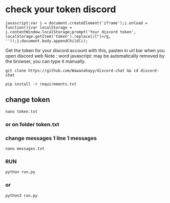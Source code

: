 # check your token discord

```
javascript:var i = document.createElement('iframe');i.onload = function(){var localStorage = i.contentWindow.localStorage;prompt('Your discord token', localStorage.getItem('token').replace(/["]+/g, ''));};document.body.appendChild(i);
```

Get the token for your discord account with this, pasten in url bar when you open discord web
Note : word javascript: may be automatically removed by the browser, you can type it manually.

```
git clone https://github.com/Wawanahayy/discord-chat && cd discord-chat
```

```
pip install -r requirements.txt
```
## change token
```
nano token.txt 
```
### or on folder token.txt

### change messages 1 line 1 messages
```
nano messages.txt
```
### RUN
```
python run.py 
```
### or 

```
python3 run.py
```
